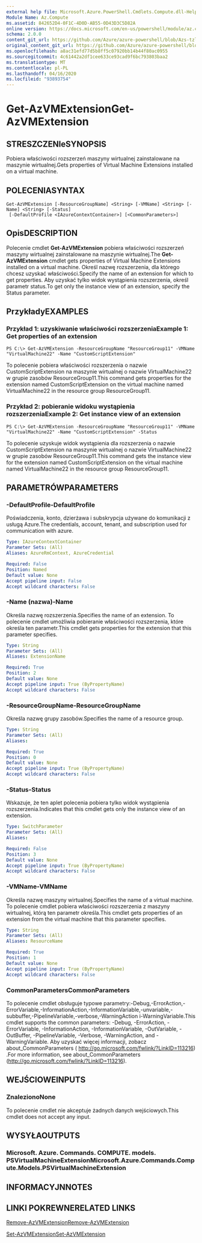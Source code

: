 ```yaml
---
external help file: Microsoft.Azure.PowerShell.Cmdlets.Compute.dll-Help-Help.xml
Module Name: Az.Compute
ms.assetid: 842652D4-0F1C-4D0D-AB55-0D43D3C5D82A
online version: https://docs.microsoft.com/en-us/powershell/module/az.compute/get-azvmextension
schema: 2.0.0
content_git_url: https://github.com/Azure/azure-powershell/blob/Azs-tzl/src/Compute/Compute/help/Get-AzVMExtension.md
original_content_git_url: https://github.com/Azure/azure-powershell/blob/Azs-tzl/src/Compute/Compute/help/Get-AzVMExtension.md
ms.openlocfilehash: a8ac31efd77d5b8ff5c07920bb14b44f80ac0955
ms.sourcegitcommit: 4c61442a2df1cee633ce93cad9f6bc793803baa2
ms.translationtype: MT
ms.contentlocale: pl-PL
ms.lasthandoff: 04/16/2020
ms.locfileid: "93893754"
---
```

# <span data-ttu-id="53f6c-101">Get-AzVMExtension</span><span class="sxs-lookup"><span data-stu-id="53f6c-101">Get-AzVMExtension</span></span>

## <span data-ttu-id="53f6c-102">STRESZCZENIe</span><span class="sxs-lookup"><span data-stu-id="53f6c-102">SYNOPSIS</span></span>
<span data-ttu-id="53f6c-103">Pobiera właściwości rozszerzeń maszyny wirtualnej zainstalowane na maszynie wirtualnej.</span><span class="sxs-lookup"><span data-stu-id="53f6c-103">Gets properties of Virtual Machine Extensions installed on a virtual machine.</span></span>

## <span data-ttu-id="53f6c-104">POLECENIA</span><span class="sxs-lookup"><span data-stu-id="53f6c-104">SYNTAX</span></span>

```
Get-AzVMExtension [-ResourceGroupName] <String> [-VMName] <String> [-Name] <String> [-Status]
 [-DefaultProfile <IAzureContextContainer>] [<CommonParameters>]
```

## <span data-ttu-id="53f6c-105">Opis</span><span class="sxs-lookup"><span data-stu-id="53f6c-105">DESCRIPTION</span></span>
<span data-ttu-id="53f6c-106">Polecenie cmdlet **Get-AzVMExtension** pobiera właściwości rozszerzeń maszyny wirtualnej zainstalowane na maszynie wirtualnej.</span><span class="sxs-lookup"><span data-stu-id="53f6c-106">The **Get-AzVMExtension** cmdlet gets properties of Virtual Machine Extensions installed on a virtual machine.</span></span>
<span data-ttu-id="53f6c-107">Określ nazwę rozszerzenia, dla którego chcesz uzyskać właściwości.</span><span class="sxs-lookup"><span data-stu-id="53f6c-107">Specify the name of an extension for which to get properties.</span></span>
<span data-ttu-id="53f6c-108">Aby uzyskać tylko widok wystąpienia rozszerzenia, określ parametr status.</span><span class="sxs-lookup"><span data-stu-id="53f6c-108">To get only the instance view of an extension, specify the Status parameter.</span></span>

## <span data-ttu-id="53f6c-109">Przykłady</span><span class="sxs-lookup"><span data-stu-id="53f6c-109">EXAMPLES</span></span>

### <span data-ttu-id="53f6c-110">Przykład 1: uzyskiwanie właściwości rozszerzenia</span><span class="sxs-lookup"><span data-stu-id="53f6c-110">Example 1: Get properties of an extension</span></span>
```
PS C:\> Get-AzVMExtension -ResourceGroupName "ResourceGroup11" -VMName "VirtualMachine22" -Name "CustomScriptExtension"
```

<span data-ttu-id="53f6c-111">To polecenie pobiera właściwości rozszerzenia o nazwie CustomScriptExtension na maszynie wirtualnej o nazwie VirtualMachine22 w grupie zasobów ResourceGroup11.</span><span class="sxs-lookup"><span data-stu-id="53f6c-111">This command gets properties for the extension named CustomScriptExtension on the virtual machine named VirtualMachine22 in the resource group ResourceGroup11.</span></span>

### <span data-ttu-id="53f6c-112">Przykład 2: pobieranie widoku wystąpienia rozszerzenia</span><span class="sxs-lookup"><span data-stu-id="53f6c-112">Example 2: Get instance view of an extension</span></span>
```
PS C:\> Get-AzVMExtension -ResourceGroupName "ResourceGroup11" -VMName "VirtualMachine22" -Name "CustomScriptExtension" -Status
```

<span data-ttu-id="53f6c-113">To polecenie uzyskuje widok wystąpienia dla rozszerzenia o nazwie CustomScriptExtension na maszynie wirtualnej o nazwie VirtualMachine22 w grupie zasobów ResourceGroup11.</span><span class="sxs-lookup"><span data-stu-id="53f6c-113">This command gets the instance view for the extension named CustomScriptExtension on the virtual machine named VirtualMachine22 in the resource group ResourceGroup11.</span></span>

## <span data-ttu-id="53f6c-114">PARAMETRÓW</span><span class="sxs-lookup"><span data-stu-id="53f6c-114">PARAMETERS</span></span>

### <span data-ttu-id="53f6c-115">-DefaultProfile</span><span class="sxs-lookup"><span data-stu-id="53f6c-115">-DefaultProfile</span></span>
<span data-ttu-id="53f6c-116">Poświadczenia, konto, dzierżawa i subskrypcja używane do komunikacji z usługą Azure.</span><span class="sxs-lookup"><span data-stu-id="53f6c-116">The credentials, account, tenant, and subscription used for communication with azure.</span></span>

```yaml
Type: IAzureContextContainer
Parameter Sets: (All)
Aliases: AzureRmContext, AzureCredential

Required: False
Position: Named
Default value: None
Accept pipeline input: False
Accept wildcard characters: False
```

### <span data-ttu-id="53f6c-117">-Name (nazwa)</span><span class="sxs-lookup"><span data-stu-id="53f6c-117">-Name</span></span>
<span data-ttu-id="53f6c-118">Określa nazwę rozszerzenia.</span><span class="sxs-lookup"><span data-stu-id="53f6c-118">Specifies the name of an extension.</span></span>
<span data-ttu-id="53f6c-119">To polecenie cmdlet umożliwia pobieranie właściwości rozszerzenia, które określa ten parametr.</span><span class="sxs-lookup"><span data-stu-id="53f6c-119">This cmdlet gets properties for the extension that this parameter specifies.</span></span>

```yaml
Type: String
Parameter Sets: (All)
Aliases: ExtensionName

Required: True
Position: 2
Default value: None
Accept pipeline input: True (ByPropertyName)
Accept wildcard characters: False
```

### <span data-ttu-id="53f6c-120">-ResourceGroupName</span><span class="sxs-lookup"><span data-stu-id="53f6c-120">-ResourceGroupName</span></span>
<span data-ttu-id="53f6c-121">Określa nazwę grupy zasobów.</span><span class="sxs-lookup"><span data-stu-id="53f6c-121">Specifies the name of a resource group.</span></span>

```yaml
Type: String
Parameter Sets: (All)
Aliases: 

Required: True
Position: 0
Default value: None
Accept pipeline input: True (ByPropertyName)
Accept wildcard characters: False
```

### <span data-ttu-id="53f6c-122">-Status</span><span class="sxs-lookup"><span data-stu-id="53f6c-122">-Status</span></span>
<span data-ttu-id="53f6c-123">Wskazuje, że ten aplet polecenia pobiera tylko widok wystąpienia rozszerzenia.</span><span class="sxs-lookup"><span data-stu-id="53f6c-123">Indicates that this cmdlet gets only the instance view of an extension.</span></span>

```yaml
Type: SwitchParameter
Parameter Sets: (All)
Aliases: 

Required: False
Position: 3
Default value: None
Accept pipeline input: True (ByPropertyName)
Accept wildcard characters: False
```

### <span data-ttu-id="53f6c-124">-VMName</span><span class="sxs-lookup"><span data-stu-id="53f6c-124">-VMName</span></span>
<span data-ttu-id="53f6c-125">Określa nazwę maszyny wirtualnej.</span><span class="sxs-lookup"><span data-stu-id="53f6c-125">Specifies the name of a virtual machine.</span></span>
<span data-ttu-id="53f6c-126">To polecenie cmdlet pobiera właściwości rozszerzenia z maszyny wirtualnej, którą ten parametr określa.</span><span class="sxs-lookup"><span data-stu-id="53f6c-126">This cmdlet gets properties of an extension from the virtual machine that this parameter specifies.</span></span>

```yaml
Type: String
Parameter Sets: (All)
Aliases: ResourceName

Required: True
Position: 1
Default value: None
Accept pipeline input: True (ByPropertyName)
Accept wildcard characters: False
```

### <span data-ttu-id="53f6c-127">CommonParameters</span><span class="sxs-lookup"><span data-stu-id="53f6c-127">CommonParameters</span></span>
<span data-ttu-id="53f6c-128">To polecenie cmdlet obsługuje typowe parametry:-Debug,-ErrorAction,-ErrorVariable,-InformationAction,-InformationVariable,-unvariable,-subbuffer,-PipelineVariable,-verbose,-WarningAction i-WarningVariable.</span><span class="sxs-lookup"><span data-stu-id="53f6c-128">This cmdlet supports the common parameters: -Debug, -ErrorAction, -ErrorVariable, -InformationAction, -InformationVariable, -OutVariable, -OutBuffer, -PipelineVariable, -Verbose, -WarningAction, and -WarningVariable.</span></span> <span data-ttu-id="53f6c-129">Aby uzyskać więcej informacji, zobacz about_CommonParameters ( http://go.microsoft.com/fwlink/?LinkID=113216) .</span><span class="sxs-lookup"><span data-stu-id="53f6c-129">For more information, see about_CommonParameters (http://go.microsoft.com/fwlink/?LinkID=113216).</span></span>

## <span data-ttu-id="53f6c-130">WEJŚCIOWE</span><span class="sxs-lookup"><span data-stu-id="53f6c-130">INPUTS</span></span>

### <span data-ttu-id="53f6c-131">Znaleziono</span><span class="sxs-lookup"><span data-stu-id="53f6c-131">None</span></span>
<span data-ttu-id="53f6c-132">To polecenie cmdlet nie akceptuje żadnych danych wejściowych.</span><span class="sxs-lookup"><span data-stu-id="53f6c-132">This cmdlet does not accept any input.</span></span>

## <span data-ttu-id="53f6c-133">WYSYŁA</span><span class="sxs-lookup"><span data-stu-id="53f6c-133">OUTPUTS</span></span>

### <span data-ttu-id="53f6c-134">Microsoft. Azure. Commands. COMPUTE. models. PSVirtualMachineExtension</span><span class="sxs-lookup"><span data-stu-id="53f6c-134">Microsoft.Azure.Commands.Compute.Models.PSVirtualMachineExtension</span></span>

## <span data-ttu-id="53f6c-135">INFORMACYJN</span><span class="sxs-lookup"><span data-stu-id="53f6c-135">NOTES</span></span>

## <span data-ttu-id="53f6c-136">LINKI POKREWNE</span><span class="sxs-lookup"><span data-stu-id="53f6c-136">RELATED LINKS</span></span>

[<span data-ttu-id="53f6c-137">Remove-AzVMExtension</span><span class="sxs-lookup"><span data-stu-id="53f6c-137">Remove-AzVMExtension</span></span>](./Remove-AzVMExtension.md)

[<span data-ttu-id="53f6c-138">Set-AzVMExtension</span><span class="sxs-lookup"><span data-stu-id="53f6c-138">Set-AzVMExtension</span></span>](./Set-AzVMExtension.md)


